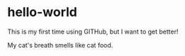 # hello-world

This is my first time using GITHub, but I want to get better!

My cat's breath smells like cat food.
